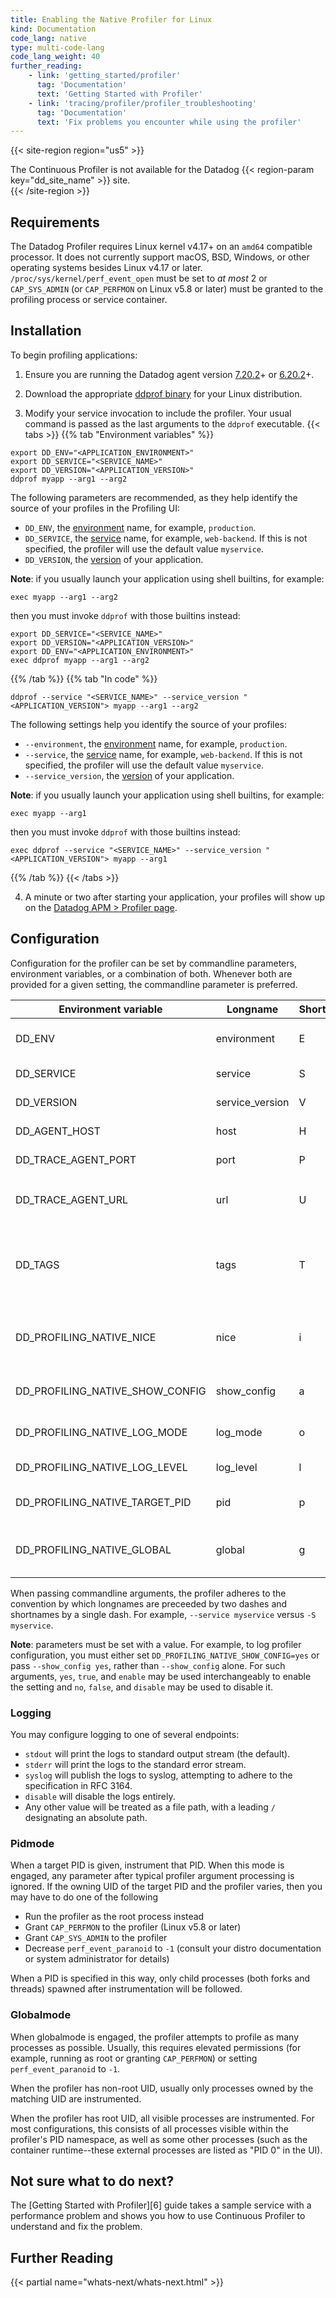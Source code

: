 ```yaml
---
title: Enabling the Native Profiler for Linux
kind: Documentation
code_lang: native
type: multi-code-lang
code_lang_weight: 40
further_reading:
    - link: 'getting_started/profiler'
      tag: 'Documentation'
      text: 'Getting Started with Profiler'
    - link: 'tracing/profiler/profiler_troubleshooting'
      tag: 'Documentation'
      text: 'Fix problems you encounter while using the profiler'
---
```


{{< site-region region="us5" >}}
<div class="alert alert-warning">
  The Continuous Profiler is not available for the Datadog {{< region-param key="dd_site_name" >}} site.
</div>
{{< /site-region >}}

## Requirements

The Datadog Profiler requires Linux kernel v4.17+ on an `amd64` compatible processor. It does not currently support macOS, BSD, Windows, or other operating systems besides Linux v4.17 or later. `/proc/sys/kernel/perf_event_open` must be set to *at most* 2 or `CAP_SYS_ADMIN` (or `CAP_PERFMON` on Linux v5.8 or later) must be granted to the profiling process or service container.

## Installation

To begin profiling applications:

1. Ensure you are running the Datadog agent version [7.20.2][1]+ or [6.20.2][2]+.

2. Download the appropriate [ddprof binary][3] for your Linux distribution.

3. Modify your service invocation to include the profiler. Your usual command is passed as the last arguments to the `ddprof` executable.
   {{< tabs >}}
{{% tab "Environment variables" %}}

```shell
export DD_ENV="<APPLICATION_ENVIRONMENT>"
export DD_SERVICE="<SERVICE_NAME>"
export DD_VERSION="<APPLICATION_VERSION>"
ddprof myapp --arg1 --arg2
```

The following parameters are recommended, as they help identify the source of your profiles in the Profiling UI:
- `DD_ENV`, the [environment][4] name, for example, `production`.
- `DD_SERVICE`, the [service][4] name, for example, `web-backend`. If this is not specified, the profiler will use the default value `myservice`.
- `DD_VERSION`, the [version][4] of your application.

**Note**: if you usually launch your application using shell builtins, for example:

```shell
exec myapp --arg1 --arg2
```

then you must invoke `ddprof` with those builtins instead:

```shell
export DD_SERVICE="<SERVICE_NAME>"
export DD_VERSION="<APPLICATION_VERSION>"
export DD_ENV="<APPLICATION_ENVIRONMENT>"
exec ddprof myapp --arg1 --arg2
```

{{% /tab %}}
{{% tab "In code" %}}

```shell
ddprof --service "<SERVICE_NAME>" --service_version "<APPLICATION_VERSION"> myapp --arg1 --arg2
```

The following settings help you identify the source of your profiles:
- `--environment`, the [environment][4] name, for example, `production`.
- `--service`, the [service][4] name, for example, `web-backend`. If this is not specified, the profiler will use the default value `myservice`.
- `--service_version`, the [version][4] of your application.

**Note**: if you usually launch your application using shell builtins, for example:

```shell
exec myapp --arg1
```

then you must invoke `ddprof` with those builtins instead:

```shell
exec ddprof --service "<SERVICE_NAME>" --service_version "<APPLICATION_VERSION"> myapp --arg1
```

{{% /tab %}}
{{< /tabs >}}


4. A minute or two after starting your application, your profiles will show up on the [Datadog APM > Profiler page][4].

## Configuration

Configuration for the profiler can be set by commandline parameters, environment variables, or a combination of both. Whenever both are provided for a given setting, the commandline parameter is preferred.

| Environment variable            | Longname        | Shortname | Default   | Description                                                                                                                    |
|---------------------------------|-----------------|-----------|-----------|--------------------------------------------------------------------------------------------------------------------------------|
| DD_ENV                          | environment     | E         |           | The [environment][5] name, for example, `production`.                                                                          |
| DD_SERVICE                      | service         | S         | myservice | The [service][5] name, for example, `web-backend`.                                                                             |
| DD_VERSION                      | service_version | V         |           | The [version][5] of your service.                                                                                              |
| DD_AGENT_HOST                   | host            | H         | localhost | The hostname for the Datadog agent.                                                                                            |
| DD_TRACE_AGENT_PORT             | port            | P         | 8126      | The Datadog agent listening port.                                                                                              |
| DD_TRACE_AGENT_URL              | url             | U         |           | `https://<hostname>:<port>` overrides other agent host/port settings.                                                          |
| DD_TAGS                         | tags            | T         |           | Tags to apply to an uploaded profile. Must be a list of `<key>:<value>` separated by commas, such as: `layer:api,team:intake`. |
| DD_PROFILING_NATIVE_NICE        | nice            | i         |           | Sets the nice level of the profiler without affecting the instrumented processes.                                              |
| DD_PROFILING_NATIVE_SHOW_CONFIG | show_config     | a         | no        | Whether or not to log profiler configuration parameters.                                                                       |
| DD_PROFILING_NATIVE_LOG_MODE    | log_mode        | o         | stdout    | How to emit profiler logs. See the section on logging for details.                                                             |
| DD_PROFILING_NATIVE_LOG_LEVEL   | log_level       | l         | warn      | Determines log verbosity.                                                                                                      |
| DD_PROFILING_NATIVE_TARGET_PID  | pid             | p         |           | Engages pidmode. See the section on pidmode for details.                                                                       |
| DD_PROFILING_NATIVE_GLOBAL      | global          | g         | no        | Engages globalmode. See the section on globalmode for details. Overrides --pid.                                                |

When passing commandline arguments, the profiler adheres to the convention by which longnames are preceeded by two dashes and shortnames by a single dash. For example, `--service myservice` versus `-S myservice`.

**Note**: parameters must be set with a value. For example, to log profiler configuration, you must either set `DD_PROFILING_NATIVE_SHOW_CONFIG=yes` or pass `--show_config yes`, rather than `--show_config` alone. For such arguments, `yes`, `true`, and `enable` may be used interchangeably to enable the setting and `no`, `false`, and `disable` may be used to disable it.

### Logging

You may configure logging to one of several endpoints:
- `stdout` will print the logs to standard output stream (the default).
- `stderr` will print the logs to the standard error stream.
- `syslog` will publish the logs to syslog, attempting to adhere to the specification in RFC 3164.
- `disable` will disable the logs entirely.
- Any other value will be treated as a file path, with a leading `/` designating an absolute path.

### Pidmode

When a target PID is given, instrument that PID. When this mode is engaged, any parameter after typical profiler argument processing is ignored. If the owning UID of the target PID and the profiler varies, then you may have to do one of the following
- Run the profiler as the root process instead
- Grant `CAP_PERFMON` to the profiler (Linux v5.8 or later)
- Grant `CAP_SYS_ADMIN` to the profiler
- Decrease `perf_event_paranoid` to `-1` (consult your distro documentation or system administrator for details)

When a PID is specified in this way, only child processes (both forks and threads) spawned after instrumentation will be followed.

### Globalmode

When globalmode is engaged, the profiler attempts to profile as many processes as possible. Usually, this requires elevated permissions (for example, running as root or granting `CAP_PERFMON`) or setting `perf_event_paranoid` to `-1`.

When the profiler has non-root UID, usually only processes owned by the matching UID are instrumented.

When the profiler has root UID, all visible processes are instrumented. For most configurations, this consists of all processes visible within the profiler's PID namespace, as well as some other processes (such as the container runtime--these external processes are listed as "PID 0" in the UI).

## Not sure what to do next?

The [Getting Started with Profiler][6] guide takes a sample service with a performance problem and shows you how to use Continuous Profiler to understand and fix the problem.

## Further Reading

{{< partial name="whats-next/whats-next.html" >}}

[1]: https://app.datadoghq.com/account/settings#agent/overview
[2]: https://app.datadoghq.com/account/settings?agent_version=6#agent
[3]: https://github.com/DataDog/ddprof/releases
[4]: https://app.datadoghq.com/profiling
[5]: /getting_started/tagging/unified_service_tagging
